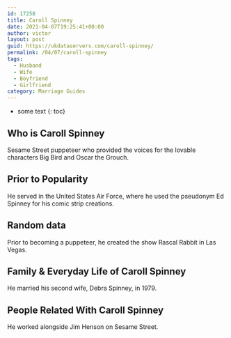 ```yaml
---
id: 17258
title: Caroll Spinney
date: 2021-04-07T19:25:41+00:00
author: victor
layout: post
guid: https://ukdataservers.com/caroll-spinney/
permalink: /04/07/caroll-spinney
tags:
  - Husband
  - Wife
  - Boyfriend
  - Girlfriend
category: Marriage Guides
---
```


* some text
{: toc}


## Who is Caroll Spinney



Sesame Street puppeteer who provided the voices for the lovable characters Big Bird and Oscar the Grouch.

                
                
                
## Prior to Popularity



He served in the United States Air Force, where he used the pseudonym Ed Spinney for his comic strip creations.

                
                
                
## Random data



Prior to becoming a puppeteer, he created the show Rascal Rabbit in Las Vegas.

                
                
                
## Family & Everyday Life of Caroll Spinney



He married his second wife, Debra Spinney, in 1979.

                
                
                
## People Related With Caroll Spinney



He worked alongside Jim Henson on Sesame Street.  

                
              
            
          
          
          